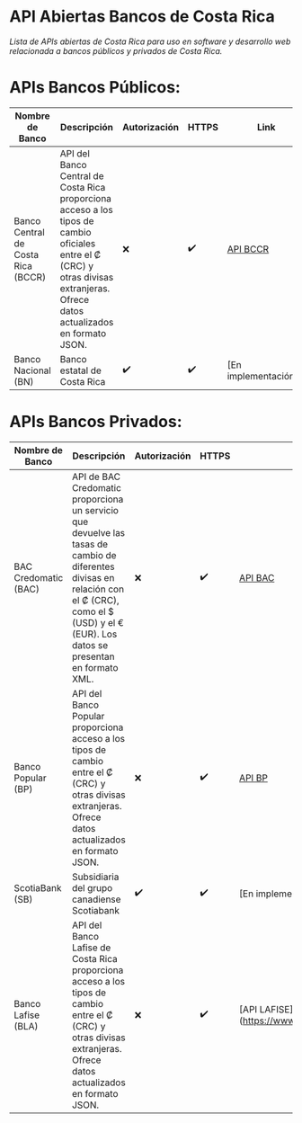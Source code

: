 # API Abiertas Bancos de Costa Rica

*Lista de APIs abiertas de Costa Rica para uso en software y desarrollo web relacionada a bancos públicos y privados de Costa Rica.*
 
# APIs Bancos Públicos:

| Nombre de Banco                             | Descripción                                                                                                                               | Autorización | HTTPS  | Link                                                                 |
|--------------------------------------------|-------------------------------------------------------------------------------------------------------------------------------------------|---------------|--------|----------------------------------------------------------------------|
| Banco Central de Costa Rica (BCCR)         | API del Banco Central de Costa Rica proporciona acceso a los tipos de cambio oficiales entre el ₡ (CRC) y otras divisas extranjeras. Ofrece datos actualizados en formato JSON. | ❌             | ✔️     | [API BCCR](https://api.hacienda.go.cr/indicadores/tc)                |
| Banco Nacional (BN)                        | Banco estatal de Costa Rica                                                                                                                | ✔️             | ✔️     | [En implementación...]                                               |

# APIs Bancos Privados:

| Nombre de Banco                             | Descripción                                                                                                                               | Autorización | HTTPS  | Link                                                                 |
|--------------------------------------------|-------------------------------------------------------------------------------------------------------------------------------------------|---------------|--------|----------------------------------------------------------------------|
| BAC Credomatic (BAC)                       | API de BAC Credomatic proporciona un servicio que devuelve las tasas de cambio de diferentes divisas en relación con el ₡ (CRC), como el $ (USD) y el € (EUR). Los datos se presentan en formato XML. | ❌             | ✔️     | [API BAC](https://www.sucursalelectronica.com/exchangerate/showXmlExchangeRate.do)            |
| Banco Popular (BP)                         | API del Banco Popular proporciona acceso a los tipos de cambio entre el ₡ (CRC) y otras divisas extranjeras. Ofrece datos actualizados en formato JSON.                                                                                                       | ❌             | ✔️     | [API BP](https://www.appsbp.com/WsSINPEMovilV2/ServiciosGeneral/indicadoresfinancieros)       |
| ScotiaBank (SB)                            | Subsidiaria del grupo canadiense Scotiabank                                                                                                 | ✔️             | ✔️     | [En implementación...]                                               |
| Banco Lafise (BLA)                            | API del Banco Lafise de Costa Rica proporciona acceso a los tipos de cambio entre el ₡ (CRC) y otras divisas extranjeras. Ofrece datos actualizados en formato JSON.                                                                                               | ❌             | ✔️     | [API LAFISE] (https://www.lafise.com/OpenBankingProxy/obl/v1/banks/BLCR/rates)                                               |
